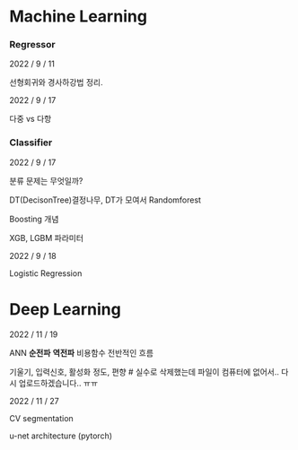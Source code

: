 # Machine Learning

### Regressor

2022 / 9 / 11

선형회귀와 경사하강법 정리.

2022 / 9 / 17

다중 vs 다항

### Classifier

2022 / 9 / 17

분류 문제는 무엇일까?

DT(DecisonTree)결정나무, DT가 모여서 Randomforest

Boosting 개념 

XGB, LGBM 파라미터 

2022 / 9 / 18

Logistic Regression

# Deep Learning

2022 / 11 / 19

ANN __순전파__ __역전파__ 비용함수 전반적인 흐름

기울기, 입력신호, 활성화 정도, 편향 # 실수로 삭제했는데 파일이 컴퓨터에 없어서.. 다시 업로드하겠습니다.. ㅠㅠ 

2022 / 11 / 27

CV segmentation 

u-net architecture (pytorch)


